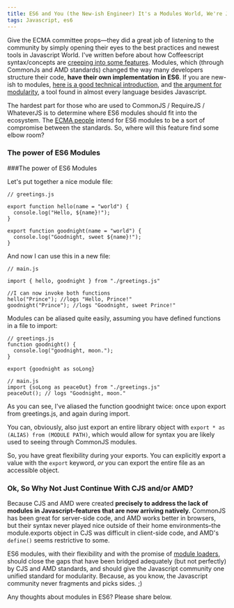 ```yaml
---
title: ES6 and You (the New-ish Engineer) It's a Modules World, We're Just Living In It
tags: Javascript, es6
---
```


Give the ECMA committee props—they did a great job of listening to the community by simply opening their eyes to the best practices and newest tools in Javascript World. I've written before about how Coffeescript syntax/concepts are [creeping into some features](http://blog.chrisclayman.com/es6-and-you-the-new-ish-engineer-rest-and-default-parameters/). Modules, which (through CommonJs and AMD standards) changed the way many developers structure their code, **have their own implementation in ES6**. If you are new-ish to modules, [here is a good technical introduction](http://addyosmani.com/writing-modular-js/), and [the argument for modularity](http://eloquentjavascript.net/1st_edition/chapter9.html), a tool found in almost every language besides Javascript.

The hardest part for those who are used to CommonJS / RequireJS / WhateverJS is to determine where ES6 modules should fit into the ecosystem. The [ECMA people](http://www.ecma-international.org/memento/TC39.htm) intend for ES6 modules to be a sort of compromise between the standards. So, where will this feature find some elbow room?

### The power of ES6 Modules
###The power of ES6 Modules

Let's put together a nice module file:

```
// greetings.js

export function hello(name = "world") {
  console.log("Hello, ${name}!");
}

export function goodnight(name = "world") {
  console.log("Goodnight, sweet ${name}!");
}

```

And now I can use this in a new file:

```
// main.js

import { hello, goodnight } from "./greetings.js"

//I can now invoke both functions
hello("Prince"); //logs "Hello, Prince!"
goodnight("Prince"); //logs "Goodnight, sweet Prince!"

```

Modules can be aliased quite easily, assuming you have defined functions in a file to import:

```
// greetings.js
function goodnight() {
  console.log("goodnight, moon.");
}

export {goodnight as soLong}

// main.js
import {soLong as peaceOut} from "./greetings.js"
peaceOut(); // logs "Goodnight, moon."
```

As you can see, I've aliased the function goodnight twice: once upon export from greetings.js, and again during import.

You can, obviously, also just export an entire library object with `export * as (ALIAS) from (MODULE PATH)`, which would allow for syntax you are likely used to seeing through CommonJS modules.

So, you have great flexibility during your exports. You can explicitly export a value with the `export` keyword, *or* you can export the entire file as an accessible object.



### Ok, So Why Not Just Continue With CJS and/or AMD?

Because CJS and AMD were created **precisely to address the lack of modules in Javascript–features that are now arriving natively.** CommonJS has been great for server-side code, and AMD works better in browsers, but their syntax never played nice outside of their home environments–the module.exports object in CJS was difficult in client-side code, and AMD's `define()` seems restrictive to some.

ES6 modules, with their flexibility and with the promise of [module loaders](https://people.mozilla.org/~jorendorff/js-loaders/Loader.html), should close the gaps that have been bridged adequately (but not perfectly) by CJS and AMD standards, and should give the Javascript community one unified standard for modularity. Because, as you know, the Javascript community never fragments and picks sides. ;)

Any thoughts about modules in ES6? Please share below.
